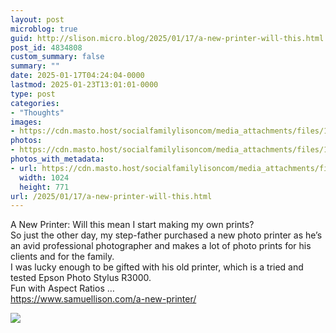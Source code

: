 ```yaml
---
layout: post
microblog: true
guid: http://slison.micro.blog/2025/01/17/a-new-printer-will-this.html
post_id: 4834808
custom_summary: false
summary: ""
date: 2025-01-17T04:24:04-0000
lastmod: 2025-01-23T13:01:01-0000
type: post
categories:
- "Thoughts"
images:
- https://cdn.masto.host/socialfamilylisoncom/media_attachments/files/113/841/788/786/069/596/original/7486f71908a309e5.jpg
photos:
- https://cdn.masto.host/socialfamilylisoncom/media_attachments/files/113/841/788/786/069/596/original/7486f71908a309e5.jpg
photos_with_metadata:
- url: https://cdn.masto.host/socialfamilylisoncom/media_attachments/files/113/841/788/786/069/596/original/7486f71908a309e5.jpg
  width: 1024
  height: 771
url: /2025/01/17/a-new-printer-will-this.html
---
```

<p>A New Printer: Will this mean I start making my own prints? <br />So just the other day, my step-father purchased a new photo printer as he’s an avid professional photographer and makes a lot of photo prints for his clients and for the family.<br />I was lucky enough to be gifted with his old printer, which is a tried and tested Epson Photo Stylus R3000.<br />Fun with Aspect Ratios …<br /><a href="https://www.samuellison.com/a-new-printer/" target="_blank" rel="nofollow noopener noreferrer" translate="no"><span class="invisible">https://www.</span><span class="">samuellison.com/a-new-printer/</span><span class="invisible"></span></a></p><p><img src="https://cdn.masto.host/socialfamilylisoncom/media_attachments/files/113/841/788/786/069/596/original/7486f71908a309e5.jpg">
